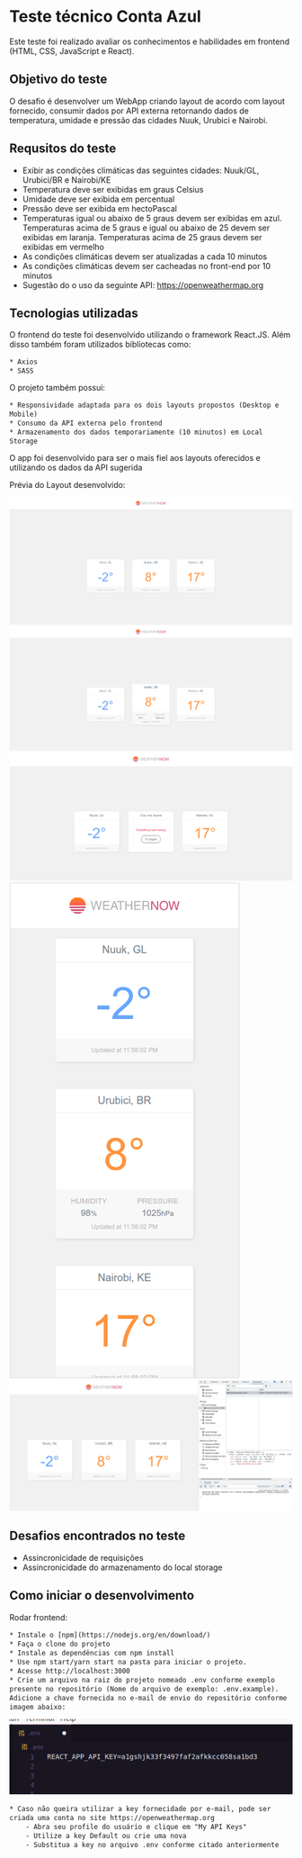 # Teste técnico Conta Azul
Este teste foi realizado avaliar os conhecimentos e habilidades em frontend (HTML, CSS, JavaScript e React).

## Objetivo do teste
O desafio é desenvolver um WebApp criando layout de acordo com layout fornecido, consumir dados por API externa retornando dados de temperatura, umidade e pressão das cidades Nuuk, Urubici e Nairobi.

## Requsitos do teste

- Exibir as condições climáticas das seguintes cidades: Nuuk/GL, Urubici/BR e Nairobi/KE
- Temperatura deve ser exibidas em graus Celsius 
- Umidade deve ser exibida em percentual 
- Pressão deve ser exibida em hectoPascal 
- Temperaturas igual ou abaixo de 5 graus devem ser exibidas em azul. Temperaturas acima de 5 graus e igual ou abaixo de 25 devem ser exibidas em laranja. Temperaturas acima de 25 graus devem ser exibidas em vermelho
- As condições climáticas devem ser atualizadas a cada 10 minutos
- As condições climáticas devem ser cacheadas no front-end por 10 minutos
- Sugestão do o uso da seguinte API: https://openweathermap.org

## Tecnologias utilizadas
O frontend do teste foi desenvolvido utilizando o framework React.JS. Além disso também foram utilizados bibliotecas como:
```
* Axios
* SASS
```
O projeto também possui:
```
* Responsividade adaptada para os dois layouts propostos (Desktop e Mobile)
* Consumo da API externa pelo frontend
* Armazenamento dos dados temporariamente (10 minutos) em Local Storage
```
O app foi desenvolvido para ser o mais fiel aos layouts oferecidos e utilizando os dados da API sugerida

Prévia do Layout desenvolvido:

![Main](src/assets/preview-images/main-preview.png)
![Selected](src/assets/preview-images/selected-preview.png)
![Error](src/assets/preview-images/error-preview.png)
![Mobile](src/assets/preview-images/mobile-preview.png)
![Storage](src/assets/preview-images/storage-preview.png)

## Desafios encontrados no teste
* Assincronicidade de requisições
* Assincronicidade do armazenamento do local storage

## Como iniciar o desenvolvimento

Rodar frontend:
```
* Instale o [npm](https://nodejs.org/en/download/)
* Faça o clone do projeto
* Instale as dependências com npm install
* Use npm start/yarn start na pasta para iniciar o projeto.
* Acesse http://localhost:3000
* Crie um arquivo na raiz do projeto nomeado .env conforme exemplo presente no repositório (Nome do arquivo de exemplo: .env.example). Adicione a chave fornecida no e-mail de envio do repositório conforme imagem abaixo:
```
![Env](src/assets/preview-images/exemplo-env.png)
```
* Caso não queira utilizar a key fornecidade por e-mail, pode ser criada uma conta no site https://openweathermap.org
    - Abra seu profile do usuário e clique em "My API Keys"
    - Utilize a key Default ou crie uma nova
    - Substitua a key no arquivo .env conforme citado anteriormente
```